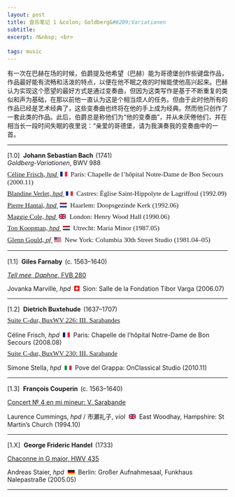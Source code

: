```yaml
---
layout: post
title: 音乐笔记 1 &colon; Goldberg&#8209;Variationen
subtitle: 
excerpt: ♬&nbsp; <br>

tags: music
---
```


有一次在巴赫在场的时候，伯爵提及他希望（巴赫）能为哥德堡创作些键盘作品，作品最好能有流畅和活泼的特点，以便在他不眠之夜的时候能使他高兴起来。巴赫认为实现这个愿望的最好方式是通过变奏曲，但因为这类写作是基于不断重复的类似和声为基础，在那以前他一直认为这是个相当烦人的任务。但由于此时他所有的作品已经是艺术经典了，这些变奏曲也终将在他的手上成为经典。然而他只创作了一套此类的作品。此后，伯爵总是称他们为“他的变奏曲”，并从未厌倦他们，并在相当长一段时间失眠的夜里说：“亲爱的哥德堡，请为我演奏我的变奏曲中的一首。


---
<p style="font-family:Palatino; font-size:1.1em">

[1.0]&nbsp; <b>
	Johann Sebastian Bach
</b><span style="font-size:0.5em">&nbsp;</span>(1741) <br>
<i>Goldberg-Variationen</i>, <nobr>BWV 988</nobr> <br></p>


<p style="margin-bottom:-0.5em"> </p>
<p style="font-family:Palatino; font-size:1.1em">
<a href="https://www.youtube.com/watch?v=caSjitbWow4&list=OLAK5uy_k_Ywlf6mlngntAOpfG5LOZCeuMXGwLaaI&index=1">
	Céline Frisch, <i>hpd</i> 
</a>
&nbsp;<img src="/assets/img/flags/fr.png" height="10.5" width="16"/>&nbsp; 
	Paris: Chapelle de l’hôpital <nobr>Notre-Dame</nobr> de Bon Secours
(2000.11) </p>


<p style="margin-bottom:-0.5em"> </p>
<p style="font-family:Palatino; font-size:1.1em">
<a href="https://www.youtube.com/watch?v=L15pXCnYbQo&list=OLAK5uy_lUp2Viv45q46o6RPlGX7hXbEDy5y1diCM&index=1">
	Blandine Verlet, <i>hpd</i> 
</a>
&nbsp;<img src="/assets/img/flags/fr.png" height="10.5" width="16"/>&nbsp; 
	Castres: Église <nobr>Saint-Hippolyte</nobr> de Lagriffoul 
(1992.09) </p>


<p style="margin-bottom:-0.5em"> </p>
<p style="font-family:Palatino; font-size:1.1em">
<a href="https://www.youtube.com/watch?v=QxqSyRujNcI&list=OLAK5uy_mToYPlWqN5k_DteVnbe-JyZFzBBGQWdAU&index=1">
	Pierre Hantaï, <i>hpd</i> 
</a>
&nbsp;<img src="/assets/img/flags/nl.png" height="10.5" width="16"/>&nbsp; 
	Haarlem: Doopsgezinde Kerk 
(1992.06) </p>


<p style="margin-bottom:-0.5em"> </p>
<p style="font-family:Palatino; font-size:1.1em">
<a href="https://www.youtube.com/watch?v=nMhIEoTdOjw&list=PLr0MsaDpKsY9wv0VmDKUXreDrBjqYsW_2&index=1">
	Maggie Cole, <i>hpd</i> 
</a>
&nbsp;<img src="/assets/img/flags/uk.png" height="10.5" width="16"/>&nbsp; 
	London: Henry Wood Hall
(1990.06) </p>


<p style="margin-bottom:-0.5em"> </p>
<p style="font-family:Palatino; font-size:1.1em">
<a href="https://www.youtube.com/watch?v=mrkEzsWJlwA&list=OLAK5uy_nlLPdP4kARxZN7jPzY7MNXUS_oADbKBm0&index=1">
	Ton Koopman, <i>hpd</i> 
</a>
&nbsp;<img src="/assets/img/flags/nl.png" height="10.5" width="16"/>&nbsp; 
	Utrecht: Maria Minor
(1987.05) </p>


<p style="margin-bottom:-0.5em"> </p>
<p style="font-family:Palatino; font-size:1.1em">
<a href="https://www.youtube.com/watch?v=43sTxRVpRBM&list=OLAK5uy_loP8ByqcmsH-7hLj9q2cXnEcB1Y19gHo4&index=1">
	Glenn Gould, <i>pf</i> 
</a>
&nbsp;<img src="/assets/img/flags/us.png" height="10.5" width="16"/>&nbsp; 
	New York: Columbia 30th Street Studio
(1981.04–05) </p>

---
<p style="font-family:Palatino; font-size:1.1em">

[1.1]&nbsp; <b>Giles Farnaby</b> 
<span style="font-size:0.5em">&nbsp;</span>(c. 1563–1640) <br>

<a href="https://www.youtube.com/watch?v=WIsEeiOKyhw&list=OLAK5uy_mvNAcgNi4cqQOnAkxNinSuRmBoaOxl0Co&index=10">
<i>Tell mee, Daphne</i>, <nobr>FVB 280</nobr> </a><br>

Jovanka Marville, <i>hpd</i> 
&nbsp;<img src="/assets/img/flags/sw.png" height="11.5" width="11.5"/>&nbsp; 
	Sion: Salle de la Fondation Tibor Varga 
(2006.07) </p>


---
<p style="font-family:Palatino; font-size:1.1em">

[1.2]&nbsp; <b>Dietrich Buxtehude</b> 
<span style="font-size:0.5em">&nbsp;</span>(1637–1707) <br> </p>

<p style="margin-bottom:-0.5em"> </p>
<p style="font-family:Palatino; font-size:1.1em">
<a href="https://www.youtube.com/watch?v=4o6Tjz11p-0&list=OLAK5uy_naXpxQa8KivPLR59tNUVpdetKzQAWKFCw&index=5">
Suite C-dur, <nobr>BuxWV 226</nobr>: <nobr>III. Sarabandes</nobr> </a><br>

Céline Frisch, <i>hpd</i> 
&nbsp;<img src="/assets/img/flags/fr.png" height="10.5" width="16"/>&nbsp; 
	Paris: Chapelle de l’hôpital Notre-Dame de Bon Secours
(2008.08) </p>

<p style="margin-bottom:-0.5em"> </p>
<p style="font-family:Palatino; font-size:1.1em">
<a href="https://www.youtube.com/watch?v=vzH1ss65CJA&list=OLAK5uy_kyaZELVzZ73iRKM0Yp8_ofEssqLta6Cwo&index=3">
Suite C-dur, <nobr>BuxWV 230</nobr>: <nobr>III. Sarabande</nobr> </a><br>

Simone Stella, <i>hpd</i> 
&nbsp;<img src="/assets/img/flags/it.png" height="10.5" width="16"/>&nbsp; 
	Pove del Grappa: OnClassical Studio
(2010.11) </p>


---
<p style="font-family:Palatino; font-size:1.1em">

[1.3]&nbsp; <b>François Couperin</b> 
<span style="font-size:0.5em">&nbsp;</span>(c. 1563–1640) <br>

<a href="https://www.youtube.com/watch?v=WIsEeiOKyhw&list=OLAK5uy_mvNAcgNi4cqQOnAkxNinSuRmBoaOxl0Co&index=10">
Concert № 4 en mi mineur: <nobr>V. Sarabande</nobr> </a><br>

Laurence Cummings, <i>hpd</i> / <span style="font-family:Ming">市瀬礼子</span>, <i>viol</i> 
&nbsp;<img src="/assets/img/flags/uk.png" height="10.5" width="16"/>&nbsp; 
	East Woodhay, Hampshire: St Martin’s Church 
(1994.10) </p>


---
<p style="font-family:Palatino; font-size:1.1em">

[1.X]&nbsp; <b>George Frideric Handel</b> 
<span style="font-size:0.5em">&nbsp;</span>(1733) <br>

<a href="https://www.youtube.com/watch?v=NX9QyjCIz14&list=OLAK5uy_nwlYefOzpivR0s4hjX0o4W84ceahexMNg&index=1">
Chaconne in G major, <nobr>HWV 435</nobr> </a><br>

Andreas Staier, <i>hpd</i> 
&nbsp;<img src="/assets/img/flags/de.png" height="10.5" width="16"/>&nbsp; 
Berlin: Großer Aufnahmesaal, Funkhaus Nalepastraße 
(2005.05) </p>

---


